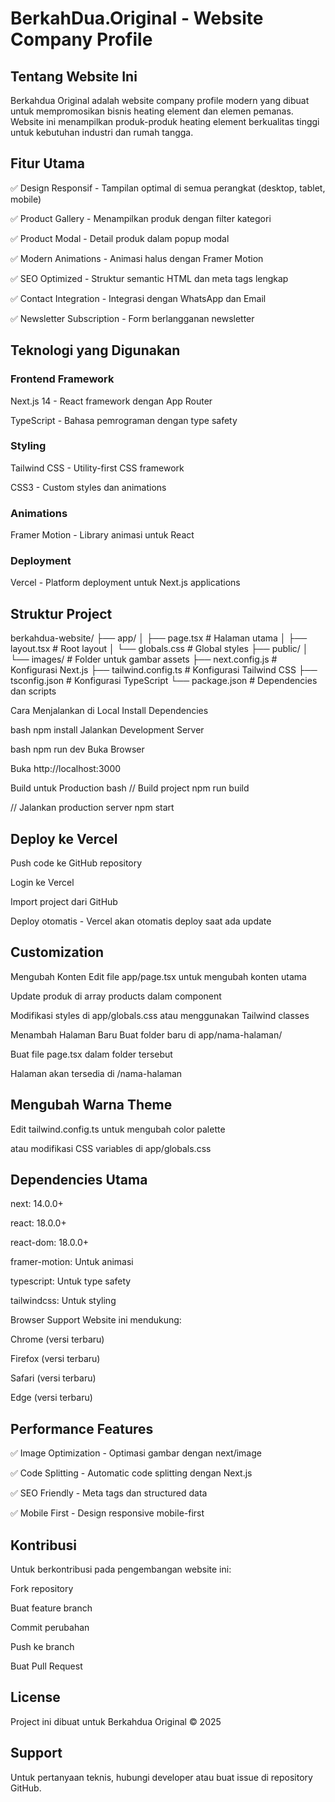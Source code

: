 # BerkahDua.Original - Website Company Profile

## Tentang Website Ini
Berkahdua Original adalah website company profile modern yang dibuat untuk mempromosikan bisnis heating element dan elemen pemanas. Website ini menampilkan produk-produk heating element berkualitas tinggi untuk kebutuhan industri dan rumah tangga.

## Fitur Utama
✅ Design Responsif - Tampilan optimal di semua perangkat (desktop, tablet, mobile)

✅ Product Gallery - Menampilkan produk dengan filter kategori

✅ Product Modal - Detail produk dalam popup modal

✅ Modern Animations - Animasi halus dengan Framer Motion

✅ SEO Optimized - Struktur semantic HTML dan meta tags lengkap

✅ Contact Integration - Integrasi dengan WhatsApp dan Email

✅ Newsletter Subscription - Form berlangganan newsletter

## Teknologi yang Digunakan
### Frontend Framework
Next.js 14 - React framework dengan App Router

TypeScript - Bahasa pemrograman dengan type safety

### Styling
Tailwind CSS - Utility-first CSS framework

CSS3 - Custom styles dan animations

### Animations
Framer Motion - Library animasi untuk React

### Deployment
Vercel - Platform deployment untuk Next.js applications

## Struktur Project 
berkahdua-website/
├── app/
│   ├── page.tsx              # Halaman utama
│   ├── layout.tsx            # Root layout
│   └── globals.css           # Global styles
├── public/
│   └── images/               # Folder untuk gambar assets
├── next.config.js            # Konfigurasi Next.js
├── tailwind.config.ts        # Konfigurasi Tailwind CSS
├── tsconfig.json             # Konfigurasi TypeScript
└── package.json              # Dependencies dan scripts

Cara Menjalankan di Local
Install Dependencies

bash
npm install
Jalankan Development Server

bash
npm run dev
Buka Browser

Buka http://localhost:3000

Build untuk Production
bash
// Build project
npm run build

// Jalankan production server
npm start


## Deploy ke Vercel
Push code ke GitHub repository

Login ke Vercel

Import project dari GitHub

Deploy otomatis - Vercel akan otomatis deploy saat ada update

## Customization
Mengubah Konten
Edit file app/page.tsx untuk mengubah konten utama

Update produk di array products dalam component

Modifikasi styles di app/globals.css atau menggunakan Tailwind classes

Menambah Halaman Baru
Buat folder baru di app/nama-halaman/

Buat file page.tsx dalam folder tersebut

Halaman akan tersedia di /nama-halaman

## Mengubah Warna Theme
Edit tailwind.config.ts untuk mengubah color palette

atau modifikasi CSS variables di app/globals.css

## Dependencies Utama
next: 14.0.0+

react: 18.0.0+

react-dom: 18.0.0+

framer-motion: Untuk animasi

typescript: Untuk type safety

tailwindcss: Untuk styling

Browser Support
Website ini mendukung:

Chrome (versi terbaru)

Firefox (versi terbaru)

Safari (versi terbaru)

Edge (versi terbaru)

## Performance Features
✅ Image Optimization - Optimasi gambar dengan next/image

✅ Code Splitting - Automatic code splitting dengan Next.js

✅ SEO Friendly - Meta tags dan structured data

✅ Mobile First - Design responsive mobile-first

## Kontribusi
Untuk berkontribusi pada pengembangan website ini:

Fork repository

Buat feature branch

Commit perubahan

Push ke branch

Buat Pull Request

## License
Project ini dibuat untuk Berkahdua Original © 2025

## Support
Untuk pertanyaan teknis, hubungi developer atau buat issue di repository GitHub.
